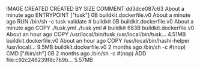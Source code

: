 IMAGE               CREATED              CREATED BY                                      SIZE                COMMENT
dd3dce087c63        About a minute ago   ENTRYPOINT ["tusk"]                             0B                  buildkit.dockerfile.v0
<missing>           About a minute ago   RUN /bin/sh -c tusk validate # buildkit         0B                  buildkit.dockerfile.v0
<missing>           About a minute ago   COPY ./tusk.yml ./tusk.yml # buildkit           683B                buildkit.dockerfile.v0
<missing>           About an hour ago    COPY /usr/local/bin/tusk /usr/local/bin/tusk…   4.51MB              buildkit.dockerfile.v0
<missing>           About an hour ago    COPY /usr/local/bin/hashi-helper /usr/local/…   9.5MB               buildkit.dockerfile.v0
<missing>           2 months ago         /bin/sh -c #(nop)  CMD ["/bin/sh"]              0B
<missing>           2 months ago         /bin/sh -c #(nop) ADD file:c92c248239f8c7b9b…   5.57MB
